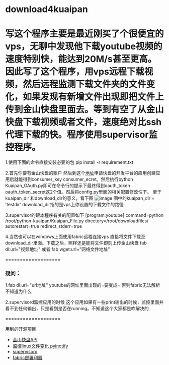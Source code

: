 # download4kuaipan

写这个程序主要是最近刚买了个很便宜的vps，无聊中发现他下载youtube视频的速度特别快，能达到20M/s甚至更高。因此写了这个程序，用vps远程下载视频，然后远程监测下载文件夹的文件变化，如果发现有新增文件出现即把文件上传到金山快盘里面去。等到有空了从金山快盘下载视频或者文件，速度绝对比ssh代理下载的快。程序使用supervisor监控程序。
===================

1.使用下面的命令直接安装必要的包
pip install -r requirement.txt

2.首先你要有金山快盘的账户 然后到这个[地址](http://www.kuaipan.cn/developers)申请快盘的开发平台的应用创建应用后就能得到consumer_key consumer_ecret。然后执行python Kuaipan_OAuth.py即可在命令行的提示下最终得到oauth_token oauth_token_secret这2个值。然后将config.py里面的相关配置修改性下。
至于kuaipan_dir 和download_dir的意义，看下图
![image](https://raw.githubusercontent.com/no13bus/download4kuaipan/master/kuaipan.png)
图中的kuaipan_dir = 'testdir'
download_dir指的是vps上你设置的下载文件的路径

3.supervisor的跟本程序有关的配置如下
[program:youtube]
command=python /root/python-kuaipan/Kuaipan_File.py
directory=/root/downloadfiles/
autorestart=true
redirect_stderr=true

4.当然也可以在windows上面使用fabric远程连接vps 直接将文件下载至download_dir里面。下载之后，照样还是能将文件即刻上传金山快盘
fab dl:url="视频地址" 或者 fab wget:url="网络文件地址"

===================
### 疑问：
1.fab dl:url="url地址"
youtube的网址里面出现的=要变成\= 否则fabric无法解析 不知道为什么

2.supervisord监控应用的时候 这个应用如果有一些print输出的时候，监控里面并看不到任何输出，只是看到是否在running。不知道这个大家都是咋解决的

===================

用到的开源项目
* [金山快盘API](https://github.com/deren/python-kuaipan)
* [监控linux文件变化 pyinotify](https://github.com/seb-m/pyinotify)
* [supervisord](https://github.com/Supervisor/supervisor)
* [fabric部署利器](https://github.com/fabric/fabric)


